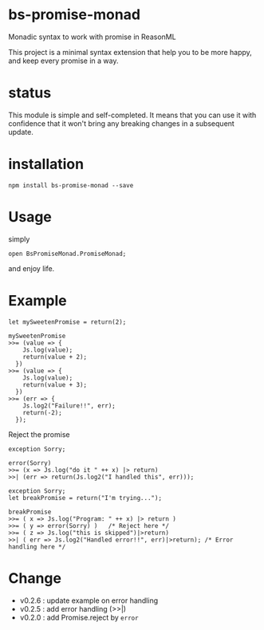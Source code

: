 # bs-promise-monad
Monadic syntax to work with promise in ReasonML

This project is a minimal syntax extension that help you to be more happy, and keep every promise in a way.

# status
This module is simple and self-completed. It means that you can use it with confidence that it won't bring any breaking changes in a subsequent update.

# installation

`npm install bs-promise-monad --save`

# Usage

simply 

`open BsPromiseMonad.PromiseMonad;`

and enjoy life.

# Example

```
let mySweetenPromise = return(2);

mySweetenPromise
>>= (value => {
    Js.log(value);
    return(value + 2);
  })
>>= (value => {
    Js.log(value);
    return(value + 3);
  })
>>= (err => {
    Js.log2("Failure!!", err);
    return(-2);
  });

```

Reject the promise

```
exception Sorry;

error(Sorry)
>>= (x => Js.log("do it " ++ x) |> return)
>>| (err => return(Js.log2("I handled this", err)));
```

```
exception Sorry;
let breakPromise = return("I'm trying...");

breakPromise 
>>= ( x => Js.log("Program: " ++ x) |> return )
>>= ( y => error(Sorry) )   /* Reject here */
>>= ( z => Js.log("this is skipped")|>return)
>>| ( err => Js.log2("Handled error!!", err)|>return); /* Error handling here */
```


# Change

- v0.2.6 : update example on error handling
- v0.2.5 : add error handling (>>|)
- v0.2.0 : add Promise.reject by `error`